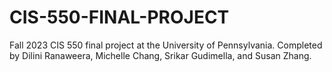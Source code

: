 # CIS-550-FINAL-PROJECT
Fall 2023 CIS 550 final project at the University of Pennsylvania. Completed by Dilini Ranaweera, Michelle Chang, Srikar Gudimella, and Susan Zhang.

